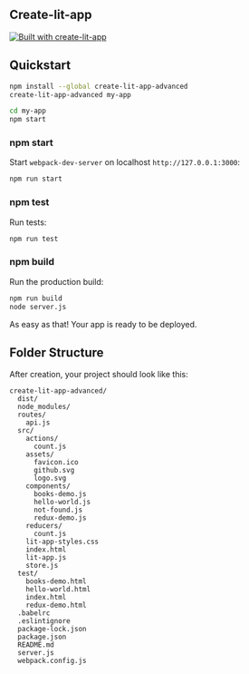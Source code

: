 ## Create-lit-app

[![Built with create-lit-app](https://img.shields.io/badge/built%20with-create--lit--app-blue.svg)](https://github.com/thepassle/create-lit-app) 

## Quickstart

```sh
npm install --global create-lit-app-advanced
create-lit-app-advanced my-app

cd my-app
npm start
```

### npm start

Start `webpack-dev-server` on localhost `http://127.0.0.1:3000`:

```sh
npm run start
```

### npm test

Run tests:

```sh
npm run test
```

### npm build

Run the production build:

```sh
npm run build
node server.js
```

As easy as that! Your app is ready to be deployed.

## Folder Structure

After creation, your project should look like this:

```
create-lit-app-advanced/
  dist/
  node_modules/
  routes/
    api.js
  src/
    actions/
      count.js
    assets/
      favicon.ico
      github.svg
      logo.svg
    components/
      books-demo.js
      hello-world.js
      not-found.js
      redux-demo.js
    reducers/
      count.js
    lit-app-styles.css
    index.html
    lit-app.js
    store.js
  test/
    books-demo.html
    hello-world.html
    index.html
    redux-demo.html
  .babelrc
  .eslintignore
  package-lock.json
  package.json
  README.md
  server.js
  webpack.config.js
```